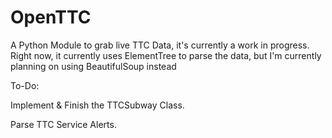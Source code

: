 # OpenTTC
A Python Module to grab live TTC Data, it's currently a work in progress. Right now, it currently uses ElementTree to parse the data, but I'm currently planning on using BeautifulSoup instead


To-Do:

Implement & Finish the TTCSubway Class.

Parse TTC Service Alerts.
